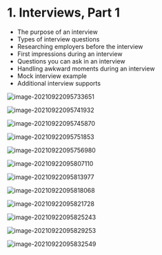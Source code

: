 # 1. Interviews, Part 1

* The purpose of an interview
* Types of interview questions
* Researching employers before the interview
* First impressions during an interview
* Questions you can ask in an interview
* Handling awkward moments during an interview
* Mock interview example
* Additional interview supports

![image-20210922095733651](D:\dev\AllNote\.mdnote\assets\image-20210922095733651.png)

![image-20210922095741932](D:\dev\AllNote\.mdnote\assets\image-20210922095741932.png)

![image-20210922095745870](D:\dev\AllNote\.mdnote\assets\image-20210922095745870.png)

![image-20210922095751853](D:\dev\AllNote\.mdnote\assets\image-20210922095751853.png)

![image-20210922095756980](D:\dev\AllNote\.mdnote\assets\image-20210922095756980.png)

![image-20210922095807110](D:\dev\AllNote\.mdnote\assets\image-20210922095807110.png)

![image-20210922095813977](D:\dev\AllNote\.mdnote\assets\image-20210922095813977.png)

![image-20210922095818068](D:\dev\AllNote\.mdnote\assets\image-20210922095818068.png)

![image-20210922095821728](D:\dev\AllNote\.mdnote\assets\image-20210922095821728.png)

![image-20210922095825243](D:\dev\AllNote\.mdnote\assets\image-20210922095825243.png)

![image-20210922095829253](D:\dev\AllNote\.mdnote\assets\image-20210922095829253.png)

![image-20210922095832549](D:\dev\AllNote\.mdnote\assets\image-20210922095832549.png)